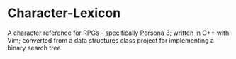 # Character-Lexicon
A character reference for RPGs - specifically Persona 3; written in C++ with Vim; converted from a data structures class project for implementing a binary search tree.

